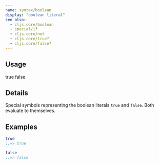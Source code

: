 ```yaml
---
name: syntax/boolean
display: "boolean literal"
see also:
  - cljs.core/boolean
  - special/if
  - cljs.core/not
  - cljs.core/true?
  - cljs.core/false?
---
```


## Usage
true
false


## Details

Special symbols representing the boolean literals `true` and `false`.
Both evaluate to themselves.


## Examples

```clj
true
;;=> true

false
;;=> false
```

